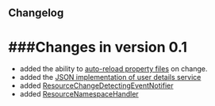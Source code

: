 ## Changelog

###Changes in version 0.1
======================================

* added the ability to [auto-reload property files](https://github.com/Unicon/springframework-addons/wiki/Auto-reloading-properties-files) on change.
* added the [JSON implementation of user details service](https://github.com/Unicon/springframework-addons/wiki/Json-based-User-Details-Service)
* added [ResourceChangeDetectingEventNotifier](https://github.com/Unicon/springframework-addons/blob/master/src/main/java/net/unicon/springframework/addons/resource/ResourceChangeDetectingEventNotifier.java)
* added [ResourceNamespaceHandler](https://github.com/Unicon/springframework-addons/blob/master/src/main/java/net/unicon/springframework/addons/config/ResourceNamespaceHandler.java)